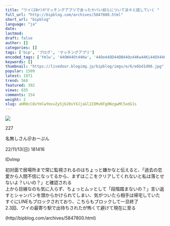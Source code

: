 ```yaml
---
title: "ワイ(28♂)がマッチングアプリで会ったヤバい奴らについて淡々と話していく "
full_url: "http://bipblog.com/archives/5847800.html"
short_url: "bipblog"
language: "ja"
date: 
lastmod: 
draft: false
author: []
categories: []
tags: ['bip', 'ブログ', 'マッチングアプリ']
encoded_tags: ['Ymlw', '44OW44Ot44Kw', '44Oe44OD44OB44Oz44Kw44Ki44OX44Oq']
keywords: []
thumbnail: "https://livedoor.blogimg.jp/bipblog/imgs/e/6/e6bd1d96.jpg"
popular: 1509
latest: 1971
trend: 560
featured: 392
views: 835
comments: 154
weight: 2
slug: aHR0cC8vYmlwYmxvZy5jb20vYXJjaGl2ZXMvNTg0NzgwMC5odG1s
---
```


![](https://livedoor.blogimg.jp/bipblog/imgs/e/6/e6bd1d96.jpg)

<div><p class='ent_header' id='res_227'><p class='ent_num'>227</p> <p class='ent_name'>名無しさん＠おーぷん</p> <p class='ent_data'>22/11/13(日) 181416</p> <p class='id'>IDvlmp</p></p><p class='ent_body_p ent_kyocho '> 初対面で居場所まで常に監視されるのはちょっと嫌かなと伝えると、「過去の恋愛から人間不信になってるから、まずはここをクリアしてくれないと私は落とせないよ？いいの？」と確認される<br> 上から目線なのも気に入らず、ちょっとムッとして「段階踏まないの？」言い返すとシャンパンを頭からかけられてしまい、気がついたら相手は帰宅していた<br> すぐにLINEもブロックされており、こちらもブロックして一旦終了<br> 2.3回、ワイの最寄り駅で出待ちされたが怖くて避けて現在に至る </p></div>

(http//bipblog.com/archives/5847800.html)
